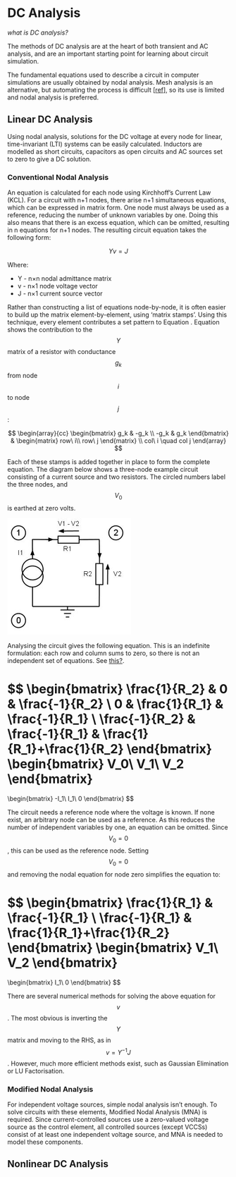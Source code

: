 # DC Analysis

*what is DC analysis?*

The methods of DC analysis are at the heart of both transient and AC analysis, and are an important starting point for learning about circuit simulation.

The fundamental equations used to describe a circuit in computer simulations are usually obtained by nodal analysis. Mesh analysis is an alternative, but automating the process is difficult [[ref](https://books.google.co.uk/books/about/Computer_Methods_for_Circuit_Analysis_an.html?id=7-6t1RJSGC0C&hl=en)], so its use is limited and nodal analysis is preferred.

## Linear DC Analysis

Using nodal analysis, solutions for the DC voltage at every node for linear, time-invariant (LTI) systems can be easily calculated. Inductors are modelled as short circuits, capacitors as open circuits and AC sources set to zero to give a DC solution.

### Conventional Nodal Analysis

An equation is calculated for each node using Kirchhoff’s Current Law (KCL). For a circuit with n+1 nodes, there arise n+1 simultaneous equations, which can be expressed in matrix form. One node must always be used as a reference, reducing the number of unknown variables by one. Doing this also means that there is an excess equation, which can be omitted, resulting in n equations for n+1 nodes. The resulting circuit equation takes the following form:

$$
Yv=J
$$

Where:

- Y - n×n nodal admittance matrix
- v - n×1 node voltage vector
- J - n×1 current source vector

Rather than constructing a list of equations node-by-node, it is often easier to build up the matrix element-by-element, using ‘matrix stamps’. Using this technique, every element contributes a set pattern to Equation . Equation  shows the contribution to the $$Y$$ matrix of a resistor with conductance $$g_k$$ from node $$i$$ to node $$j$$:

$$
\begin{array}{cc}
\begin{bmatrix}
g_k & -g_k \\
-g_k & g_k
\end{bmatrix}
&
\begin{matrix}
row\ i\\ 
row\ j
\end{matrix}
\\
col\ i \quad col j
\end{array}
$$

Each of these stamps is added together in place to form the complete equation. 
The diagram below shows a three-node example circuit consisting of a current source and two resistors. The circled numbers label the three nodes, and $$V_0$$ is earthed at zero volts.

![Simple 3-node circuit](./simple-3-node-circuit.jpg)

Analysing the circuit gives the following equation. This is an indefinite formulation: each row and column sums to zero, so there is not an independent set of equations. See [this?](https://en.wikipedia.org/wiki/Overdetermined_system).

$$
\begin{bmatrix}
\frac{1}{R_2} & 0 & \frac{-1}{R_2} \\ 
0 & \frac{1}{R_1} & \frac{-1}{R_1} \\ 
\frac{-1}{R_2} & \frac{-1}{R_1} & \frac{1}{R_1}+\frac{1}{R_2}
\end{bmatrix}
\begin{bmatrix}
V_0\\ 
V_1\\ 
V_2
\end{bmatrix}
=
\begin{bmatrix}
-I_1\\ 
I_1\\ 
0
\end{bmatrix}
$$

The circuit needs a reference node where the voltage is known. If none exist, an arbitrary node can be used as a reference. As this reduces the number of independent variables by one, an equation can be omitted. Since $$V_0 = 0$$, this can be used as the reference node. Setting $$V_0 = 0$$ and removing the nodal equation for node zero simplifies the equation to:

$$
\begin{bmatrix}
\frac{1}{R_1} & \frac{-1}{R_1} \\ 
\frac{-1}{R_1} & \frac{1}{R_1}+\frac{1}{R_2}
\end{bmatrix}
\begin{bmatrix}
V_1\\ 
V_2
\end{bmatrix}
=
\begin{bmatrix}
I_1\\ 
0
\end{bmatrix}
$$

There are several numerical methods for solving the above equation for $$v$$. The most obvious is inverting the $$Y$$ matrix and moving to the RHS, as in $$v=Y^{-1}J$$. However, much more efficient methods exist, such as Gaussian Elimination or LU Factorisation.

### Modified Nodal Analysis

For independent voltage sources, simple nodal analysis isn’t enough. To solve circuits with these elements, Modified Nodal Analysis (MNA) is required. Since current-controlled sources use a zero-valued voltage source as the control element, all controlled sources (except VCCSs) consist of at least one independent voltage source, and MNA is needed to model these components.

## Nonlinear DC Analysis
